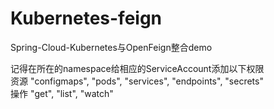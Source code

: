 # Kubernetes-feign
Spring-Cloud-Kubernetes与OpenFeign整合demo

记得在所在的namespace给相应的ServiceAccount添加以下权限  
资源 "configmaps", "pods", "services", "endpoints", "secrets"  
操作 "get", "list", "watch"  
